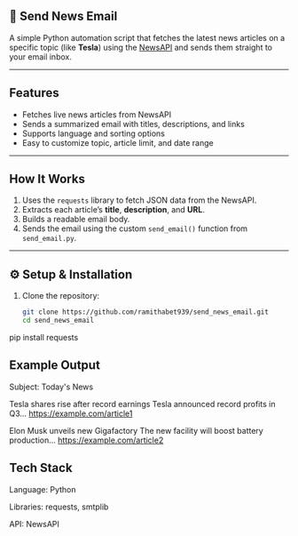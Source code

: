 ## 📰 Send News Email

A simple Python automation script that fetches the latest news articles on a specific topic (like **Tesla**) using the [NewsAPI](https://newsapi.org/) and sends them straight to your email inbox.

---

##  Features
- Fetches live news articles from NewsAPI  
- Sends a summarized email with titles, descriptions, and links  
- Supports language and sorting options  
- Easy to customize topic, article limit, and date range  

---

##  How It Works
1. Uses the `requests` library to fetch JSON data from the NewsAPI.  
2. Extracts each article’s **title**, **description**, and **URL**.  
3. Builds a readable email body.  
4. Sends the email using the custom `send_email()` function from `send_email.py`.



---

## ⚙️ Setup & Installation

1. Clone the repository:
   ```bash
   git clone https://github.com/ramithabet939/send_news_email.git
   cd send_news_email


pip install requests

## Example Output
Subject: Today's News

Tesla shares rise after record earnings
Tesla announced record profits in Q3...
https://example.com/article1

Elon Musk unveils new Gigafactory
The new facility will boost battery production...
https://example.com/article2

## Tech Stack
Language: Python

Libraries: requests, smtplib

API: NewsAPI
